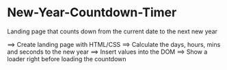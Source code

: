 # New-Year-Countdown-Timer
Landing page that counts down from the current date to the next new year

==> Create landing page with HTML/CSS
==> Calculate the days, hours, mins and seconds to the new year
==> Insert values into the DOM
==> Show a loader right before loading the countdown

